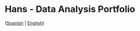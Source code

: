 # Hans - Data Analysis Portfolio 
([Spanish](https://github.com/HansAllTech/Hans_Data_Analysis_Portfolio/blob/main/Proyectos.md#tabla-de-contenido-es--en) | [English](https://github.com/HansAllTech/Hans_Data_Analysis_Portfolio/blob/main/Projects.md#table-of-content-es--en))          
                                           
                                                                                                                                                                                 
                                                    
                                                              
                                 
                    
                        
        
    
         
     
   
 
 
 
